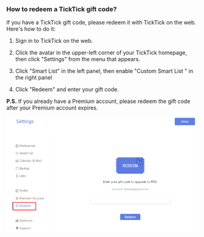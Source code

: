 ### How to redeem a TickTick gift code?

If you have a TickTick gift code, please redeem it with TickTick on the web. Here's how to do it:

1. Sign in to TickTick on the web.

2. Click the avatar in the upper-left corner of your TickTick homepage, then click "Settings" from the menu that appears.

3. Click "Smart List" in the left panel, then enable "Custom Smart List " in the right panel

4. Click "Redeem" and enter your gift code.

**P.S.** If you already have a Premium account, please redeem the gift code after your Premium account expires.

![](redeem.png)

